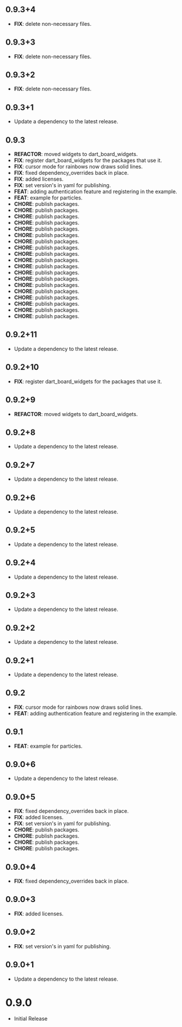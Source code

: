 ## 0.9.3+4

 - **FIX**: delete non-necessary files.

## 0.9.3+3

 - **FIX**: delete non-necessary files.

## 0.9.3+2

 - **FIX**: delete non-necessary files.

## 0.9.3+1

 - Update a dependency to the latest release.

## 0.9.3

 - **REFACTOR**: moved widgets to dart_board_widgets.
 - **FIX**: register dart_board_widgets for the packages that use it.
 - **FIX**: cursor mode for rainbows now draws solid lines.
 - **FIX**: fixed dependency_overrides back in place.
 - **FIX**: added licenses.
 - **FIX**: set version's in yaml for publishing.
 - **FEAT**: adding authentication feature and registering in the example.
 - **FEAT**: example for particles.
 - **CHORE**: publish packages.
 - **CHORE**: publish packages.
 - **CHORE**: publish packages.
 - **CHORE**: publish packages.
 - **CHORE**: publish packages.
 - **CHORE**: publish packages.
 - **CHORE**: publish packages.
 - **CHORE**: publish packages.
 - **CHORE**: publish packages.
 - **CHORE**: publish packages.
 - **CHORE**: publish packages.
 - **CHORE**: publish packages.
 - **CHORE**: publish packages.
 - **CHORE**: publish packages.
 - **CHORE**: publish packages.
 - **CHORE**: publish packages.
 - **CHORE**: publish packages.
 - **CHORE**: publish packages.
 - **CHORE**: publish packages.

## 0.9.2+11

 - Update a dependency to the latest release.

## 0.9.2+10

 - **FIX**: register dart_board_widgets for the packages that use it.

## 0.9.2+9

 - **REFACTOR**: moved widgets to dart_board_widgets.

## 0.9.2+8

 - Update a dependency to the latest release.

## 0.9.2+7

 - Update a dependency to the latest release.

## 0.9.2+6

 - Update a dependency to the latest release.

## 0.9.2+5

 - Update a dependency to the latest release.

## 0.9.2+4

 - Update a dependency to the latest release.

## 0.9.2+3

 - Update a dependency to the latest release.

## 0.9.2+2

 - Update a dependency to the latest release.

## 0.9.2+1

 - Update a dependency to the latest release.

## 0.9.2

 - **FIX**: cursor mode for rainbows now draws solid lines.
 - **FEAT**: adding authentication feature and registering in the example.

## 0.9.1

 - **FEAT**: example for particles.

## 0.9.0+6

 - Update a dependency to the latest release.

## 0.9.0+5

 - **FIX**: fixed dependency_overrides back in place.
 - **FIX**: added licenses.
 - **FIX**: set version's in yaml for publishing.
 - **CHORE**: publish packages.
 - **CHORE**: publish packages.
 - **CHORE**: publish packages.
 - **CHORE**: publish packages.

## 0.9.0+4

 - **FIX**: fixed dependency_overrides back in place.

## 0.9.0+3

 - **FIX**: added licenses.

## 0.9.0+2

 - **FIX**: set version's in yaml for publishing.

## 0.9.0+1

 - Update a dependency to the latest release.

# 0.9.0
- Initial Release

